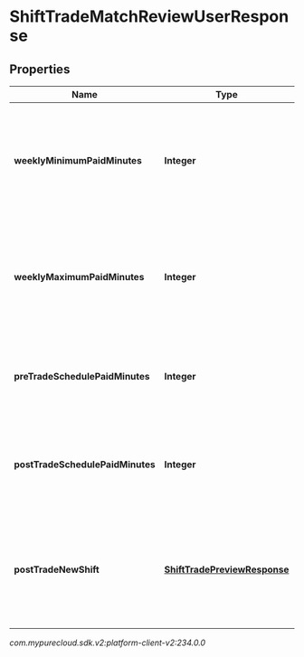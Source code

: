 # ShiftTradeMatchReviewUserResponse


## Properties

| Name | Type | Description | Notes |
| ------------ | ------------- | ------------- | ------------- |
| **weeklyMinimumPaidMinutes** | **Integer** | The minimum weekly paid minutes for this user per the work plan tied to the agent schedule |  [optional] |
| **weeklyMaximumPaidMinutes** | **Integer** | The maximum weekly paid minutes for this user per the work plan tied to the agent schedule |  [optional] |
| **preTradeSchedulePaidMinutes** | **Integer** | The paid minutes on the week schedule for this user prior to the shift trade |  [optional] |
| **postTradeSchedulePaidMinutes** | **Integer** | The paid minutes on the week schedule for this user if the shift trade is approved |  [optional] |
| **postTradeNewShift** | [**ShiftTradePreviewResponse**](ShiftTradePreviewResponse) | Preview of what the shift will look like for the opposite side of this trade after the match is approved |  [optional] |




_com.mypurecloud.sdk.v2:platform-client-v2:234.0.0_
